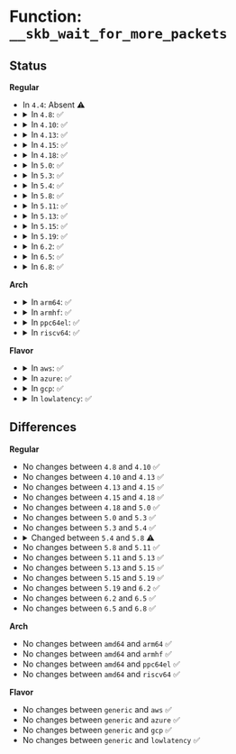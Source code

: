 # Function: <code>__skb_wait_for_more_packets</code>

## Status
<b>Regular</b>
<ul>
<li>
In <code>4.4</code>: Absent ⚠️
</li>
<li>
<details>
<summary>In <code>4.8</code>: ✅</summary>

```c
int __skb_wait_for_more_packets(struct sock *sk, int *err, long int *timeo_p, const struct sk_buff *skb);
```

**Collision:** Unique Global

**Inline:** No

**Transformation:** False

**Instances:**

```
In net/core/datagram.c (ffffffff817740f0)
Location: net/core/datagram.c:86
Inline: False
Direct callers:
  - net/core/datagram.c:__skb_recv_datagram
  - net/unix/af_unix.c:unix_dgram_recvmsg
```
**Symbols:**

```
ffffffff817740f0-ffffffff8177425b: __skb_wait_for_more_packets (STB_GLOBAL)
```
</details>
</li>
<li>
<details>
<summary>In <code>4.10</code>: ✅</summary>

```c
int __skb_wait_for_more_packets(struct sock *sk, int *err, long int *timeo_p, const struct sk_buff *skb);
```

**Collision:** Unique Global

**Inline:** No

**Transformation:** False

**Instances:**

```
In net/core/datagram.c (ffffffff817a1400)
Location: net/core/datagram.c:86
Inline: False
Direct callers:
  - net/core/datagram.c:__skb_recv_datagram
  - net/unix/af_unix.c:unix_dgram_recvmsg
```
**Symbols:**

```
ffffffff817a1400-ffffffff817a1566: __skb_wait_for_more_packets (STB_GLOBAL)
```
</details>
</li>
<li>
<details>
<summary>In <code>4.13</code>: ✅</summary>

```c
int __skb_wait_for_more_packets(struct sock *sk, int *err, long int *timeo_p, const struct sk_buff *skb);
```

**Collision:** Unique Global

**Inline:** No

**Transformation:** False

**Instances:**

```
In net/core/datagram.c (ffffffff817bf500)
Location: net/core/datagram.c:86
Inline: False
Direct callers:
  - net/core/datagram.c:__skb_recv_datagram
  - net/ipv4/udp.c:__skb_recv_udp
  - net/unix/af_unix.c:unix_dgram_recvmsg
```
**Symbols:**

```
ffffffff817bf500-ffffffff817bf662: __skb_wait_for_more_packets (STB_GLOBAL)
```
</details>
</li>
<li>
<details>
<summary>In <code>4.15</code>: ✅</summary>

```c
int __skb_wait_for_more_packets(struct sock *sk, int *err, long int *timeo_p, const struct sk_buff *skb);
```

**Collision:** Unique Global

**Inline:** No

**Transformation:** False

**Instances:**

```
In net/core/datagram.c (ffffffff81838e90)
Location: net/core/datagram.c:87
Inline: False
Direct callers:
  - net/core/datagram.c:__skb_recv_datagram
  - net/ipv4/udp.c:__skb_recv_udp
  - net/unix/af_unix.c:unix_dgram_recvmsg
```
**Symbols:**

```
ffffffff81838e90-ffffffff81838ff2: __skb_wait_for_more_packets (STB_GLOBAL)
```
</details>
</li>
<li>
<details>
<summary>In <code>4.18</code>: ✅</summary>

```c
int __skb_wait_for_more_packets(struct sock *sk, int *err, long int *timeo_p, const struct sk_buff *skb);
```

**Collision:** Unique Global

**Inline:** No

**Transformation:** False

**Instances:**

```
In net/core/datagram.c (ffffffff818835b0)
Location: net/core/datagram.c:85
Inline: False
Direct callers:
  - net/core/datagram.c:__skb_recv_datagram
  - net/ipv4/udp.c:__skb_recv_udp
  - net/unix/af_unix.c:unix_dgram_recvmsg
```
**Symbols:**

```
ffffffff818835b0-ffffffff81883718: __skb_wait_for_more_packets (STB_GLOBAL)
```
</details>
</li>
<li>
<details>
<summary>In <code>5.0</code>: ✅</summary>

```c
int __skb_wait_for_more_packets(struct sock *sk, int *err, long int *timeo_p, const struct sk_buff *skb);
```

**Collision:** Unique Global

**Inline:** No

**Transformation:** False

**Instances:**

```
In net/core/datagram.c (ffffffff818a4000)
Location: net/core/datagram.c:85
Inline: False
Direct callers:
  - net/core/datagram.c:__skb_recv_datagram
  - net/ipv4/udp.c:__skb_recv_udp
  - net/unix/af_unix.c:unix_dgram_recvmsg
```
**Symbols:**

```
ffffffff818a4000-ffffffff818a4168: __skb_wait_for_more_packets (STB_GLOBAL)
```
</details>
</li>
<li>
<details>
<summary>In <code>5.3</code>: ✅</summary>

```c
int __skb_wait_for_more_packets(struct sock *sk, int *err, long int *timeo_p, const struct sk_buff *skb);
```

**Collision:** Unique Global

**Inline:** No

**Transformation:** False

**Instances:**

```
In net/core/datagram.c (ffffffff818ef320)
Location: net/core/datagram.c:87
Inline: False
Direct callers:
  - net/core/datagram.c:__skb_recv_datagram
  - net/ipv4/udp.c:__skb_recv_udp
  - net/unix/af_unix.c:unix_dgram_recvmsg
```
**Symbols:**

```
ffffffff818ef320-ffffffff818ef481: __skb_wait_for_more_packets (STB_GLOBAL)
```
</details>
</li>
<li>
<details>
<summary>In <code>5.4</code>: ✅</summary>

```c
int __skb_wait_for_more_packets(struct sock *sk, int *err, long int *timeo_p, const struct sk_buff *skb);
```

**Collision:** Unique Global

**Inline:** No

**Transformation:** False

**Instances:**

```
In net/core/datagram.c (ffffffff819212d0)
Location: net/core/datagram.c:87
Inline: False
Direct callers:
  - net/core/datagram.c:__skb_recv_datagram
  - net/ipv4/udp.c:__skb_recv_udp
  - net/unix/af_unix.c:unix_dgram_recvmsg
```
**Symbols:**

```
ffffffff819212d0-ffffffff81921434: __skb_wait_for_more_packets (STB_GLOBAL)
```
</details>
</li>
<li>
<details>
<summary>In <code>5.8</code>: ✅</summary>

```c
int __skb_wait_for_more_packets(struct sock *sk, struct sk_buff_head *queue, int *err, long int *timeo_p, const struct sk_buff *skb);
```

**Collision:** Unique Global

**Inline:** No

**Transformation:** False

**Instances:**

```
In net/core/datagram.c (ffffffff819f4f60)
Location: net/core/datagram.c:88
Inline: False
Direct callers:
  - net/core/datagram.c:__skb_recv_datagram
  - net/ipv4/udp.c:__skb_recv_udp
  - net/unix/af_unix.c:unix_dgram_recvmsg
```
**Symbols:**

```
ffffffff819f4f60-ffffffff819f50cc: __skb_wait_for_more_packets (STB_GLOBAL)
```
</details>
</li>
<li>
<details>
<summary>In <code>5.11</code>: ✅</summary>

```c
int __skb_wait_for_more_packets(struct sock *sk, struct sk_buff_head *queue, int *err, long int *timeo_p, const struct sk_buff *skb);
```

**Collision:** Unique Global

**Inline:** No

**Transformation:** False

**Instances:**

```
In net/core/datagram.c (ffffffff819f4980)
Location: net/core/datagram.c:88
Inline: False
Direct callers:
  - net/core/datagram.c:__skb_recv_datagram
  - net/ipv4/udp.c:__skb_recv_udp
  - net/unix/af_unix.c:unix_dgram_recvmsg
```
**Symbols:**

```
ffffffff819f4980-ffffffff819f4aff: __skb_wait_for_more_packets (STB_GLOBAL)
```
</details>
</li>
<li>
<details>
<summary>In <code>5.13</code>: ✅</summary>

```c
int __skb_wait_for_more_packets(struct sock *sk, struct sk_buff_head *queue, int *err, long int *timeo_p, const struct sk_buff *skb);
```

**Collision:** Unique Global

**Inline:** No

**Transformation:** False

**Instances:**

```
In net/core/datagram.c (ffffffff819dab10)
Location: net/core/datagram.c:88
Inline: False
Direct callers:
  - net/core/datagram.c:__skb_recv_datagram
  - net/ipv4/udp.c:__skb_recv_udp
  - net/unix/af_unix.c:unix_dgram_recvmsg
```
**Symbols:**

```
ffffffff819dab10-ffffffff819dac8f: __skb_wait_for_more_packets (STB_GLOBAL)
```
</details>
</li>
<li>
<details>
<summary>In <code>5.15</code>: ✅</summary>

```c
int __skb_wait_for_more_packets(struct sock *sk, struct sk_buff_head *queue, int *err, long int *timeo_p, const struct sk_buff *skb);
```

**Collision:** Unique Global

**Inline:** No

**Transformation:** False

**Instances:**

```
In net/core/datagram.c (ffffffff81a8b190)
Location: net/core/datagram.c:88
Inline: False
Direct callers:
  - net/core/datagram.c:__skb_recv_datagram
  - net/ipv4/udp.c:__skb_recv_udp
  - net/unix/af_unix.c:__unix_dgram_recvmsg
```
**Symbols:**

```
ffffffff81a8b190-ffffffff81a8b30f: __skb_wait_for_more_packets (STB_GLOBAL)
```
</details>
</li>
<li>
<details>
<summary>In <code>5.19</code>: ✅</summary>

```c
int __skb_wait_for_more_packets(struct sock *sk, struct sk_buff_head *queue, int *err, long int *timeo_p, const struct sk_buff *skb);
```

**Collision:** Unique Global

**Inline:** No

**Transformation:** False

**Instances:**

```
In net/core/datagram.c (ffffffff81c00940)
Location: net/core/datagram.c:86
Inline: False
Direct callers:
  - net/core/datagram.c:__skb_recv_datagram
  - net/ipv4/udp.c:__skb_recv_udp
  - net/unix/af_unix.c:__unix_dgram_recvmsg
```
**Symbols:**

```
ffffffff81c00940-ffffffff81c00ad3: __skb_wait_for_more_packets (STB_GLOBAL)
```
</details>
</li>
<li>
<details>
<summary>In <code>6.2</code>: ✅</summary>

```c
int __skb_wait_for_more_packets(struct sock *sk, struct sk_buff_head *queue, int *err, long int *timeo_p, const struct sk_buff *skb);
```

**Collision:** Unique Global

**Inline:** No

**Transformation:** False

**Instances:**

```
In net/core/datagram.c (ffffffff81dafc10)
Location: net/core/datagram.c:86
Inline: False
Direct callers:
  - net/core/datagram.c:__skb_recv_datagram
  - net/ipv4/udp.c:__skb_recv_udp
  - net/unix/af_unix.c:__unix_dgram_recvmsg
```
**Symbols:**

```
ffffffff81dafc10-ffffffff81dafda3: __skb_wait_for_more_packets (STB_GLOBAL)
```
</details>
</li>
<li>
<details>
<summary>In <code>6.5</code>: ✅</summary>

```c
int __skb_wait_for_more_packets(struct sock *sk, struct sk_buff_head *queue, int *err, long int *timeo_p, const struct sk_buff *skb);
```

**Collision:** Unique Global

**Inline:** No

**Transformation:** False

**Instances:**

```
In net/core/datagram.c (ffffffff81e1fe80)
Location: net/core/datagram.c:86
Inline: False
Direct callers:
  - net/core/datagram.c:__skb_recv_datagram
  - net/ipv4/udp.c:__skb_recv_udp
  - net/unix/af_unix.c:__unix_dgram_recvmsg
```
**Symbols:**

```
ffffffff81e1fe80-ffffffff81e20013: __skb_wait_for_more_packets (STB_GLOBAL)
```
</details>
</li>
<li>
<details>
<summary>In <code>6.8</code>: ✅</summary>

```c
int __skb_wait_for_more_packets(struct sock *sk, struct sk_buff_head *queue, int *err, long int *timeo_p, const struct sk_buff *skb);
```

**Collision:** Unique Global

**Inline:** No

**Transformation:** False

**Instances:**

```
In net/core/datagram.c (ffffffff81eddd60)
Location: net/core/datagram.c:87
Inline: False
Direct callers:
  - net/core/datagram.c:__skb_recv_datagram
  - net/ipv4/udp.c:__skb_recv_udp
  - net/unix/af_unix.c:__unix_dgram_recvmsg
```
**Symbols:**

```
ffffffff81eddd60-ffffffff81eddef3: __skb_wait_for_more_packets (STB_GLOBAL)
```
</details>
</li>
</ul>
<b>Arch</b>
<ul>
<li>
<details>
<summary>In <code>arm64</code>: ✅</summary>

```c
int __skb_wait_for_more_packets(struct sock *sk, int *err, long int *timeo_p, const struct sk_buff *skb);
```

**Collision:** Unique Global

**Inline:** No

**Transformation:** False

**Instances:**

```
In net/core/datagram.c (ffff800010bbc698)
Location: net/core/datagram.c:87
Inline: False
Direct callers:
  - net/core/datagram.c:__skb_recv_datagram
  - net/ipv4/udp.c:__skb_recv_udp
  - net/unix/af_unix.c:unix_dgram_recvmsg
```
**Symbols:**

```
ffff800010bbc698-ffff800010bbc814: __skb_wait_for_more_packets (STB_GLOBAL)
```
</details>
</li>
<li>
<details>
<summary>In <code>armhf</code>: ✅</summary>

```c
int __skb_wait_for_more_packets(struct sock *sk, int *err, long int *timeo_p, const struct sk_buff *skb);
```

**Collision:** Unique Global

**Inline:** No

**Transformation:** False

**Instances:**

```
In net/core/datagram.c (c0cd8a60)
Location: net/core/datagram.c:87
Inline: False
Direct callers:
  - net/core/datagram.c:__skb_recv_datagram
  - net/ipv4/udp.c:__skb_recv_udp
  - net/unix/af_unix.c:unix_dgram_recvmsg
```
**Symbols:**

```
c0cd8a60-c0cd8bf4: __skb_wait_for_more_packets (STB_GLOBAL)
```
</details>
</li>
<li>
<details>
<summary>In <code>ppc64el</code>: ✅</summary>

```c
int __skb_wait_for_more_packets(struct sock *sk, int *err, long int *timeo_p, const struct sk_buff *skb);
```

**Collision:** Unique Global

**Inline:** No

**Transformation:** False

**Instances:**

```
In net/core/datagram.c (c000000000c95770)
Location: net/core/datagram.c:87
Inline: False
Direct callers:
  - net/core/datagram.c:__skb_recv_datagram
  - net/ipv4/udp.c:__skb_recv_udp
  - net/unix/af_unix.c:unix_dgram_recvmsg
```
**Symbols:**

```
c000000000c95770-c000000000c95958: __skb_wait_for_more_packets (STB_GLOBAL)
```
</details>
</li>
<li>
<details>
<summary>In <code>riscv64</code>: ✅</summary>

```c
int __skb_wait_for_more_packets(struct sock *sk, int *err, long int *timeo_p, const struct sk_buff *skb);
```

**Collision:** Unique Global

**Inline:** No

**Transformation:** False

**Instances:**

```
In net/core/datagram.c (ffffffe00074a828)
Location: net/core/datagram.c:87
Inline: False
Direct callers:
  - net/core/datagram.c:__skb_recv_datagram
  - net/ipv4/udp.c:__skb_recv_udp
  - net/unix/af_unix.c:unix_dgram_recvmsg
```
**Symbols:**

```
ffffffe00074a828-ffffffe00074a942: __skb_wait_for_more_packets (STB_GLOBAL)
```
</details>
</li>
</ul>
<b>Flavor</b>
<ul>
<li>
<details>
<summary>In <code>aws</code>: ✅</summary>

```c
int __skb_wait_for_more_packets(struct sock *sk, int *err, long int *timeo_p, const struct sk_buff *skb);
```

**Collision:** Unique Global

**Inline:** No

**Transformation:** False

**Instances:**

```
In net/core/datagram.c (ffffffff818c12d0)
Location: net/core/datagram.c:87
Inline: False
Direct callers:
  - net/core/datagram.c:__skb_recv_datagram
  - net/ipv4/udp.c:__skb_recv_udp
  - net/unix/af_unix.c:unix_dgram_recvmsg
```
**Symbols:**

```
ffffffff818c12d0-ffffffff818c1434: __skb_wait_for_more_packets (STB_GLOBAL)
```
</details>
</li>
<li>
<details>
<summary>In <code>azure</code>: ✅</summary>

```c
int __skb_wait_for_more_packets(struct sock *sk, int *err, long int *timeo_p, const struct sk_buff *skb);
```

**Collision:** Unique Global

**Inline:** No

**Transformation:** False

**Instances:**

```
In net/core/datagram.c (ffffffff8187b210)
Location: net/core/datagram.c:87
Inline: False
Direct callers:
  - net/core/datagram.c:__skb_recv_datagram
  - net/ipv4/udp.c:__skb_recv_udp
  - net/unix/af_unix.c:unix_dgram_recvmsg
```
**Symbols:**

```
ffffffff8187b210-ffffffff8187b374: __skb_wait_for_more_packets (STB_GLOBAL)
```
</details>
</li>
<li>
<details>
<summary>In <code>gcp</code>: ✅</summary>

```c
int __skb_wait_for_more_packets(struct sock *sk, int *err, long int *timeo_p, const struct sk_buff *skb);
```

**Collision:** Unique Global

**Inline:** No

**Transformation:** False

**Instances:**

```
In net/core/datagram.c (ffffffff819122d0)
Location: net/core/datagram.c:87
Inline: False
Direct callers:
  - net/core/datagram.c:__skb_recv_datagram
  - net/ipv4/udp.c:__skb_recv_udp
  - net/unix/af_unix.c:unix_dgram_recvmsg
```
**Symbols:**

```
ffffffff819122d0-ffffffff81912434: __skb_wait_for_more_packets (STB_GLOBAL)
```
</details>
</li>
<li>
<details>
<summary>In <code>lowlatency</code>: ✅</summary>

```c
int __skb_wait_for_more_packets(struct sock *sk, int *err, long int *timeo_p, const struct sk_buff *skb);
```

**Collision:** Unique Global

**Inline:** No

**Transformation:** False

**Instances:**

```
In net/core/datagram.c (ffffffff81933470)
Location: net/core/datagram.c:87
Inline: False
Direct callers:
  - net/core/datagram.c:__skb_recv_datagram
  - net/ipv4/udp.c:__skb_recv_udp
  - net/unix/af_unix.c:unix_dgram_recvmsg
```
**Symbols:**

```
ffffffff81933470-ffffffff819335d4: __skb_wait_for_more_packets (STB_GLOBAL)
```
</details>
</li>
</ul>

## Differences
<b>Regular</b>
<ul>
<li>
No changes between <code>4.8</code> and <code>4.10</code> ✅
</li>
<li>
No changes between <code>4.10</code> and <code>4.13</code> ✅
</li>
<li>
No changes between <code>4.13</code> and <code>4.15</code> ✅
</li>
<li>
No changes between <code>4.15</code> and <code>4.18</code> ✅
</li>
<li>
No changes between <code>4.18</code> and <code>5.0</code> ✅
</li>
<li>
No changes between <code>5.0</code> and <code>5.3</code> ✅
</li>
<li>
No changes between <code>5.3</code> and <code>5.4</code> ✅
</li>
<li>
<details>
<summary>Changed between <code>5.4</code> and <code>5.8</code> ⚠️</summary>
<ul>
<li>
<b>Param added. </b>
<code>struct sk_buff_head *queue</code>
</li>
<li>
<b>Param reordered. </b>
<code>sk, err, timeo_p, skb</code> ➡️ <code>sk, queue, err, timeo_p, skb</code>
</li>
</ul>
</details>
</li>
<li>
No changes between <code>5.8</code> and <code>5.11</code> ✅
</li>
<li>
No changes between <code>5.11</code> and <code>5.13</code> ✅
</li>
<li>
No changes between <code>5.13</code> and <code>5.15</code> ✅
</li>
<li>
No changes between <code>5.15</code> and <code>5.19</code> ✅
</li>
<li>
No changes between <code>5.19</code> and <code>6.2</code> ✅
</li>
<li>
No changes between <code>6.2</code> and <code>6.5</code> ✅
</li>
<li>
No changes between <code>6.5</code> and <code>6.8</code> ✅
</li>
</ul>
<b>Arch</b>
<ul>
<li>
No changes between <code>amd64</code> and <code>arm64</code> ✅
</li>
<li>
No changes between <code>amd64</code> and <code>armhf</code> ✅
</li>
<li>
No changes between <code>amd64</code> and <code>ppc64el</code> ✅
</li>
<li>
No changes between <code>amd64</code> and <code>riscv64</code> ✅
</li>
</ul>
<b>Flavor</b>
<ul>
<li>
No changes between <code>generic</code> and <code>aws</code> ✅
</li>
<li>
No changes between <code>generic</code> and <code>azure</code> ✅
</li>
<li>
No changes between <code>generic</code> and <code>gcp</code> ✅
</li>
<li>
No changes between <code>generic</code> and <code>lowlatency</code> ✅
</li>
</ul>
